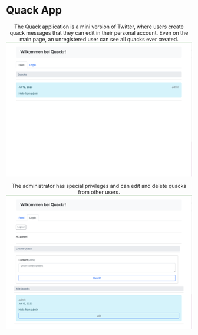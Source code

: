 # Quack App

<p align="center">
  The Quack application is a mini version of Twitter, where users create quack messages that they can edit in their personal account. 
Even on the main page, an unregistered user can see all quacks ever created.
  <img src="quack-project-presentation/src/main/angular/src/assets/main-page.png"/>
</p>

<p align="center">
    The administrator has special privileges and can edit and delete quacks from other users.
  <img src="quack-project-presentation/src/main/angular/src/assets/personal-account.png"/>
</p>

